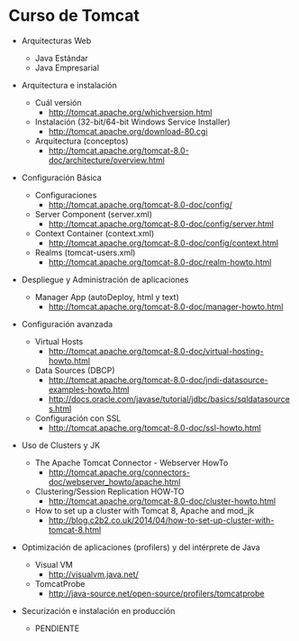 Curso de Tomcat
===============

- Arquitecturas Web
	- Java Estándar
	- Java Empresarial

- Arquitectura e instalación
	- Cuál versión 
		- http://tomcat.apache.org/whichversion.html
	- Instalación (32-bit/64-bit Windows Service Installer)
		- http://tomcat.apache.org/download-80.cgi
	- Arquitectura (conceptos)
		- http://tomcat.apache.org/tomcat-8.0-doc/architecture/overview.html

- Configuración Básica
	- Configuraciones
		- http://tomcat.apache.org/tomcat-8.0-doc/config/
	- Server Component (server.xml)
		- http://tomcat.apache.org/tomcat-8.0-doc/config/server.html
	- Context Container (context.xml)
		- http://tomcat.apache.org/tomcat-8.0-doc/config/context.html
	- Realms (tomcat-users.xml)
		- http://tomcat.apache.org/tomcat-8.0-doc/realm-howto.html

- Despliegue y Administración de aplicaciones
	- Manager App (autoDeploy, html y text)
		- http://tomcat.apache.org/tomcat-8.0-doc/manager-howto.html

- Configuración avanzada
 	- Virtual Hosts
 		- http://tomcat.apache.org/tomcat-8.0-doc/virtual-hosting-howto.html
	- Data Sources (DBCP)
		- http://tomcat.apache.org/tomcat-8.0-doc/jndi-datasource-examples-howto.html
		- http://docs.oracle.com/javase/tutorial/jdbc/basics/sqldatasources.html
	- Configuración con SSL
		- http://tomcat.apache.org/tomcat-8.0-doc/ssl-howto.html

- Uso de Clusters y JK
	- The Apache Tomcat Connector - Webserver HowTo
		- http://tomcat.apache.org/connectors-doc/webserver_howto/apache.html
	- Clustering/Session Replication HOW-TO
		- http://tomcat.apache.org/tomcat-8.0-doc/cluster-howto.html
	- How to set up a cluster with Tomcat 8, Apache and mod_jk
		- http://blog.c2b2.co.uk/2014/04/how-to-set-up-cluster-with-tomcat-8.html

- Optimización de aplicaciones (profilers) y del intérprete de Java
	- Visual VM
		- http://visualvm.java.net/
	- TomcatProbe
		- http://java-source.net/open-source/profilers/tomcatprobe

- Securización e instalación en producción
	- PENDIENTE
	
